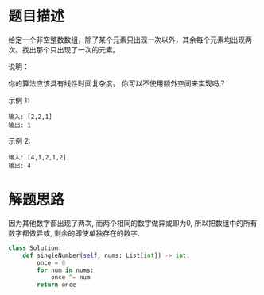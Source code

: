 # 题目描述

给定一个非空整数数组，除了某个元素只出现一次以外，其余每个元素均出现两次。找出那个只出现了一次的元素。

说明：

你的算法应该具有线性时间复杂度。 你可以不使用额外空间来实现吗？

示例 1:
```
输入: [2,2,1]
输出: 1
```

示例 2:
```
输入: [4,1,2,1,2]
输出: 4
```

# 解题思路

因为其他数字都出现了两次, 而两个相同的数字做异或即为0, 所以把数组中的所有数字都做异或, 剩余的即使单独存在的数字.

```python
class Solution:
    def singleNumber(self, nums: List[int]) -> int:
        once = 0
        for num in nums:
            once ^= num
        return once
```
